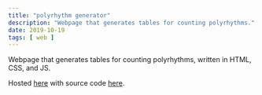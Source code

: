 ```yaml
---
title: "polyrhythm generator"
description: "Webpage that generates tables for counting polyrhythms."
date: 2019-10-19
tags: [ web ]
---
```

Webpage that generates tables for counting polyrhythms, written in HTML, CSS, and JS.

Hosted [here](https://bustinbung.github.io/polyrhythm-generator) with source code [here](https://github.com/bustinbung/polyrhythm-generator).
